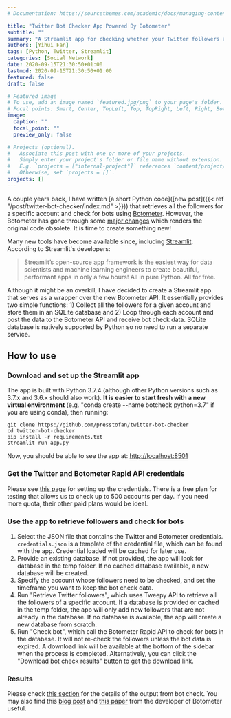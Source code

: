 ```yaml
---
# Documentation: https://sourcethemes.com/academic/docs/managing-content/

title: "Twitter Bot Checker App Powered By Botometer"
subtitle: ""
summary: "A Streamlit app for checking whether your Twitter followers are bots"
authors: [Yihui Fan]
tags: [Python, Twitter, Streamlit]
categories: [Social Network]
date: 2020-09-15T21:30:50+01:00
lastmod: 2020-09-15T21:30:50+01:00
featured: false
draft: false

# Featured image
# To use, add an image named `featured.jpg/png` to your page's folder.
# Focal points: Smart, Center, TopLeft, Top, TopRight, Left, Right, BottomLeft, Bottom, BottomRight.
image:
  caption: ""
  focal_point: ""
  preview_only: false

# Projects (optional).
#   Associate this post with one or more of your projects.
#   Simply enter your project's folder or file name without extension.
#   E.g. `projects = ["internal-project"]` references `content/project/deep-learning/index.md`.
#   Otherwise, set `projects = []`.
projects: []
---
```


A couple years back, I have written [a short Python code]([new post]({{< ref "/post/twitter-bot-checker/index.md" >}})) that retrieves all the followers for a specific account and check for bots using [Botometer](https://botometer.osome.iu.edu/). However, the Botometer has gone through some [major changes]() which renders the original code obsolete. It is time to create something new!

Many new tools have become available since, including [Streamlit](https://www.streamlit.io/). According to Streamlit's developers:

> Streamlit’s open-source app framework is the easiest way for data scientists and machine learning engineers to create beautiful, performant apps in only a few hours!  All in pure Python. All for free.

Although it might be an overkill, I have decided to create a Streamlit app that serves as a wrapper over the new Botometer API. It essentially provides two simple functions: 1) Collect all the followers for a given account and store them in an SQLite database and 2) Loop through each account and post the data to the Botometer API and receive bot check data. SQLite database is natively supported by Python so no need to run a separate service.

## How to use

### Download and set up the Streamlit app

The app is built with Python 3.7.4 (although other Python versions such as 3.7.x and 3.6.x should also work). **It is easier to start fresh with a new virtual environment** (e.g. "conda create --name botcheck python=3.7" if you are using conda), then running:

```{sh}
git clone https://github.com/presstofan/twitter-bot-checker
cd twitter-bot-checker
pip install -r requirements.txt
streamlit run app.py
```

Now, you should be able to see the app at: [http://localhost:8501](http://localhost:8501/)

### Get the Twitter and Botometer Rapid API credentials

Please see [this page](https://github.com/IUNetSci/botometer-python#rapidapi-and-twitter-access-details) for setting up the credentials. There is a free plan for testing that allows us to check up to 500 accounts per day. If you need more quota, their other paid plans would be ideal.

### Use the app to retrieve followers and check for bots

1. Select the JSON file that contains the Twitter and Botometer credentials. `credentials.json` is a template of the credential file, which can be found with the app. Credential loaded will be cached for later use.
2. Provide an existing database. If not provided, the app will look for database in the temp folder. If no cached database available, a new database will be created.
3. Specify the account whose followers need to be checked, and set the timeframe you want to keep the bot check data.
4. Run "Retrieve Twitter followers", which uses Tweepy API to retrieve all the followers of a specific account. If a database is provided or cached in the temp folder, the app will only add new followers that are not already in the database. If no database is available, the app will create a new database from scratch.
5. Run "Check bot", which call the Botometer Rapid API to check for bots in the database. It will not re-check the followers unless the bot data is expired. A download link will be available at the bottom of the sidebar when the process is completed. Alternatively, you can click the "Download bot check results" button to get the download link.

### Results

Please check [this section](https://github.com/IUNetSci/botometer-python#botometer-v4) for the details of the output from bot check. You may also find this [blog post](https://cnets.indiana.edu/blog/2020/09/01/botometer-v4/) and [this paper](https://arxiv.org/abs/2006.06867) from the developer of Botometer useful.
